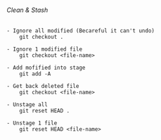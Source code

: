 ###### Clean & Stash
	- Ignore all modified (Becareful it can't undo)
		git checkout .

	- Ignore 1 modified file
		git checkout <file-name>

	- Add mofified into stage
		git add -A

	- Get back deleted file
		git checkout <file-name>

	- Unstage all
		git reset HEAD .

	- Unstage 1 file
		git reset HEAD <file-name>
